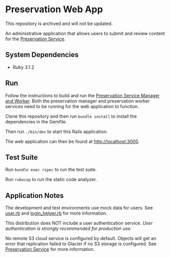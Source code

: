 # Preservation Web App
This repository is archived and will not be updated.

An administrative application that allows users to submit and review content for the [Preservation Service](https://github.com/UW-Madison-Library/preservation-service).

## System Dependencies
* Ruby 3.1.2

## Run
Follow the instructions to build and run the [Preservation Service Manager and Worker](https://github.com/UW-Madison-Library/preservation-service?tab=readme-ov-file#build). Both the preservation manager and preservation worker services need to be running for the web application to function.

Clone this repository and then run `bundle install` to install the dependencies in the Gemfile.

Then run `./bin/dev` to start this Rails application.

The web application can then be found at <http://localhost:3000>.

## Test Suite
Run `bundle exec rspec` to run the test suite.

Run `rubocop` to run the static code analyzer.

## Application Notes
The development and test environments use mock data for users. See [user.rb](app/models/user.rb) and [login_helper.rb](spec/support/login_helper.rb) for more information.

This distribution does NOT include a user authentication service. *User authentication is strongly recommended for production use.*

No remote S3 cloud service is configured by default.  Objects will get an error that replication failed to Glacier if no S3 storage is configured.  See [Preservation Service](https://github.com/UW-Madison-Library/preservation-service) for more information.
